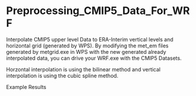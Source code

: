 # Preprocessing_CMIP5_Data_For_WRF
Interpolate CMIP5 upper level Data to ERA-Interim vertical levels and horizontal grid (generated by WPS). By modifying the met_em files generated by metgrid.exe in WPS with the new generated already interpolated data, you can drive your WRF.exe with the CMIP5 Datasets.

Horzontal interpolation is using the bilinear method and vertical interpolation is using the cubic spline method.

Example Results

